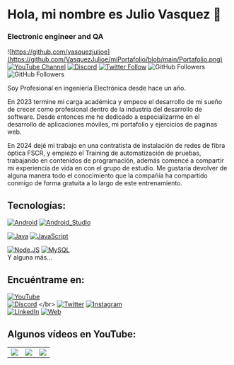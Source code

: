 # Hola, mi nombre es Julio Vasquez 👋
### Electronic engineer and QA

![https://github.com/vasquezjulioe](https://github.com/VasquezJulioe/miPortafolio/blob/main/Portafolio.png)
[![YouTube Channel](https://img.shields.io/youtube/follow/vasquezjulioe8684?style=social)](https://www.youtube.com/@julioevasquez8684)
[![Discord](https://img.shields.io/discord/729672926432985098?style=social&label=Discord&logo=discord)]([https://github.com/VasquezJulioe](https://discord.com/channels/1073353543773331456/1073353544230514709))
[![Twitter Follow](https://img.shields.io/twitter/follow/vasquezjulioe?style=social)](https://twitter.com/VasquezJulioe)
![GitHub Followers](https://img.shields.io/github/followers/vasquezjulioe?style=social)
![GitHub Followers](https://img.shields.io/github/stars/vasquezjulioe?style=social)

Soy Profesional en ingeniería Electrónica desde hace un año.

En 2023 termine mi carga académica y empece el desarrollo de mi sueño de crecer como profesional dentro de la industria del desarrollo de software.
Desde entonces me he dedicado a especializarme en el desarrollo de aplicaciones móviles, mi portafolio y ejercicios de paginas web.

En 2024 dejé mi trabajo en una contratista de instalación de redes de fibra óptica FSCR, y empiezo el Training de automatización de pruebas, trabajando en contenidos de programación, además comencé a compartir mi experiencia de vida en con el grupo de estudio. Me gustaría devolver de alguna manera todo el conocimiento que la compañía ha compartido conmigo de forma gratuita a lo largo de este entrenamiento.

## Tecnologías:
[![Android](https://img.shields.io/badge/Android-3DDC84?style=for-the-badge&logo=android&logoColor=white&labelColor=101010)]()
[![Android_Studio](https://img.shields.io/badge/Android_Studio-3DDC84?style=for-the-badge&logo=android-studio&logoColor=white&labelColor=101010)]()

[![Java](https://img.shields.io/badge/Java-007396?style=for-the-badge&logo=java&logoColor=white&labelColor=101010)]()
[![JavaScript](https://img.shields.io/badge/JavaScript-F7DF1E?style=for-the-badge&logo=javascript&logoColor=white&labelColor=101010)]()

[![Node.JS](https://img.shields.io/badge/Node.JS-339933?style=for-the-badge&logo=node.js&logoColor=white&labelColor=101010)]()
[![MySQL](https://img.shields.io/badge/MySQL-4479A1?style=for-the-badge&logo=mysql&logoColor=white&labelColor=101010)]()
</br>
Y alguna más...

## Encuéntrame en:

[![YouTube](https://github.com/VasquezJulioe/miPortafolio/blob/main/youtube.png)](https://www.youtube.com/@julioevasquez8684)
</br>
[![Discord](https://github.com/VasquezJulioe/miPortafolio/blob/main/discord.png)]([https://mouredev.com/discord](https://discord.com/channels/1073353543773331456/1073353544230514709))
</br>
[![Twitter](https://github.com/VasquezJulioe/miPortafolio/blob/main/twitter.png)](https://twitter.com/vasquezjulioe)
[![Instagram](https://github.com/VasquezJulioe/miPortafolio/blob/main/instagram.png)](https://www.instagram.com/juliovasquezrojas/)
</br>
[![LinkedIn](https://github.com/VasquezJulioe/miPortafolio/blob/main/linkedin.png)](https://www.linkedin.com/in/vasquezjulioe)
[![Web](https://github.com/VasquezJulioe/miPortafolio/blob/main/web.png)](https://vasquezjulioe.github.io/miPortafolio/)

## Algunos vídeos en YouTube:

<table style="width:100%">
<tr>
<td>
<a href="https://youtu.be/RNk0275nW1Y?si=xL0h4auzK9v_ch0W">
<img src="https://res.cloudinary.com/freelancer2222222222222222/image/upload/v1650543491/samples/2-original_agisst.png">
</a>
</td>
<td>
<a href="https://youtu.be/QlYalNFJzjQ?si=c8exYbkEfTIPoBaU">
<img src="https://res.cloudinary.com/freelancer2222222222222222/image/upload/v1650543491/samples/2-original_agisst.png">
</a>
</td>
<td>
<a href="https://youtu.be/rsLOXtBKwW0?si=Vzsp8htg5vObDIYx">
<img src="https://res.cloudinary.com/freelancer2222222222222222/image/upload/v1650543491/samples/2-original_agisst.png">
</a>
</td>
</tr>
